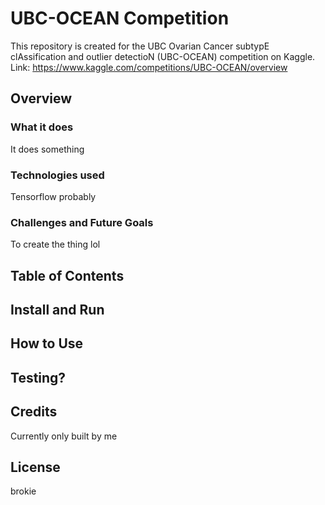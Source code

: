 # UBC-OCEAN Competition
This repository is created for the UBC Ovarian Cancer subtypE clAssification and outlier detectioN (UBC-OCEAN) competition on Kaggle.
Link: <a>https://www.kaggle.com/competitions/UBC-OCEAN/overview</a>

## Overview
### What it does
It does something

### Technologies used
Tensorflow probably

### Challenges and Future Goals
To create the thing lol

## Table of Contents

## Install and Run

## How to Use

## Testing?

## Credits
Currently only built by me

## License
brokie


